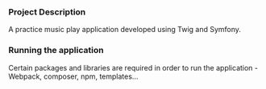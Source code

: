 ### Project Description

A practice music play application developed using Twig and Symfony.

### Running the application

Certain packages and libraries are required in order to run the application - Webpack, composer, npm, templates...
